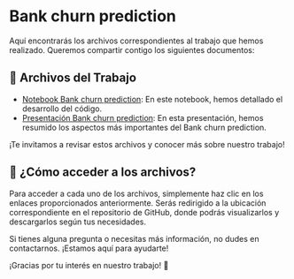 # Bank churn prediction

Aquí encontrarás los archivos correspondientes al trabajo que hemos realizado. Queremos compartir contigo los siguientes documentos:

## 📝 Archivos del Trabajo

- [Notebook Bank churn prediction](https://github.com/franciscosesto/Bank-churn-prediction/blob/main/Bank_customer_prediction_BIG_DATA_AUSTRAL.ipynb): En este notebook, hemos detallado el desarrollo del código.
- [Presentación Bank churn prediction](https://github.com/franciscosesto/Bank-churn-prediction/blob/main/Bank%20Churn%20Big%20Data.pdf): En esta presentación, hemos resumido los aspectos más importantes del Bank churn prediction.

¡Te invitamos a revisar estos archivos y conocer más sobre nuestro trabajo!

## 🤔 ¿Cómo acceder a los archivos?

Para acceder a cada uno de los archivos, simplemente haz clic en los enlaces proporcionados anteriormente. Serás redirigido a la ubicación correspondiente en el repositorio de GitHub, donde podrás visualizarlos y descargarlos según tus necesidades.


Si tienes alguna pregunta o necesitas más información, no dudes en contactarnos. ¡Estamos aquí para ayudarte!

¡Gracias por tu interés en nuestro trabajo! 🚀
